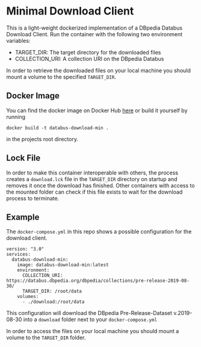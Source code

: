 # Minimal Download Client

This is a light-weight dockerized implementation of a DBpedia Databus Download Client. Run the container with the following two 
environment variables:
* TARGET_DIR: The target directory for the downloaded files
* COLLECTION_URI: A collection URI on the DBpedia Databus

In order to retrieve the downloaded files on your local machine you should mount a volume to the specified `TARGET_DIR`.

## Docker Image

You can find the docker image on Docker Hub [here]() or build it yourself by running

```docker build -t databus-download-min .``` 

in the projects root directory.

## Lock File

In order to make this container interoperable with others, the process creates a `download.lck` file in the `TARGET_DIR` directory
on startup and removes it once the download has finished.
Other containers with access to the mounted folder can check if this file exists to wait for the download process to terminate.

## Example
The `docker-compose.yml` in this repo shows a possible configuration for the download client.

```
version: "3.0"
services:
  databus-download-min:
    image: databus-download-min:latest
    environment:
      COLLECTION_URI: https://databus.dbpedia.org/dbpedia/collections/pre-release-2019-08-30/
      TARGET_DIR: /root/data
    volumes:
      - ./download:/root/data
```

This configuration will download the DBpedia Pre-Release-Dataset v.2019-08-30 into a `download` folder next to your `docker-compose.yml`

In order to access the files on your local machine you should mount a volume to the `TARGET_DIR` folder.
